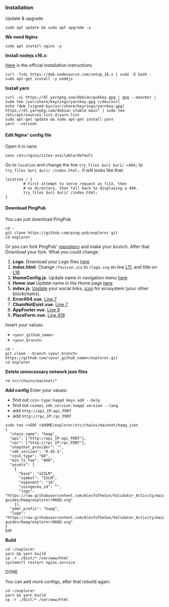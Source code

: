 ### Installation
Update & upgrade
```
sudo apt update && sudo apt upgrade -y
```
**We need Nginx**
```
sudo apt install nginx -y
```
**Install nodejs v16.x:**

[Here](https://github.com/nodesource/distributions#installation-instructions) is the official installation instructions
```
curl -fsSL https://deb.nodesource.com/setup_16.x | sudo -E bash -
sudo apt-get install -y nodejs
```
**Install yarn**
```
curl -sL https://dl.yarnpkg.com/debian/pubkey.gpg | gpg --dearmor | sudo tee /usr/share/keyrings/yarnkey.gpg >/dev/null
echo "deb [signed-by=/usr/share/keyrings/yarnkey.gpg] https://dl.yarnpkg.com/debian stable main" | sudo tee /etc/apt/sources.list.d/yarn.list
sudo apt-get update && sudo apt-get install yarn
yarn --version
```
#### Edit Nginx' config file
Open it in nano
```
nano /etc/nginx/sites-available/default
```
Go to `location` and change the line `try_files $uri $uri/ =404;` to `try_files $uri $uri/ /index.html;`. It will looks like that:
```
location / {
        # First attempt to serve request as file, then
        # as directory, then fall back to displaying a 404.
        try_files $uri $uri/ /index.html;
}
```

#### Download PingPub
You can just download PingPub
```
cd ~
git clone https://github.com/ping-pub/explorer.git
cd explorer
```

Or you can fork PingPub' [repository](https://github.com/ping-pub/explorer) and make your brunch. After that Download your fork.
What you could change:
1. **Logo**. Download your Logo files [here](https://github.com/ping-pub/explorer/tree/master/public)
2. **index.html**. Change `/favicon.ico` to `/logo.svg` on line [L11](https://github.com/ping-pub/explorer/blob/master/public/index.html#L11), and title on [L16](https://github.com/ping-pub/explorer/blob/master/public/index.html#L16).
3. **themeConfig.js**. Update name in navigation menu [here](https://github.com/ping-pub/explorer/blob/master/themeConfig.js#L12)
4. **Home.vue** Update name in the Home page [here](https://github.com/ping-pub/explorer/blob/master/src/views/Home.vue#L10)
5. **index.js**. [Update](https://github.com/ping-pub/explorer/blob/master/src/navigation/vertical/index.js) your social links, [icon](https://github.com/ping-pub/explorer/blob/master/src/navigation/vertical/index.js#L22) for ecosystem (your other blockchains).
6. **Error404.vue**. [Line 7](https://github.com/ping-pub/explorer/blob/master/src/views/error/Error404.vue#L7)
7. **ChainNotExist.vue**. [Line 7](https://github.com/ping-pub/explorer/blob/master/src/views/error/ChainNotExist.vue#L7)
8. **AppFooter.vue**. [Line 9](https://github.com/ping-pub/explorer/blob/master/src/%40core/layouts/components/AppFooter.vue#L9)
9. **PlaceForm.vue**. [Line 419](https://github.com/ping-pub/explorer/blob/master/src/views/components/KlineTrade/PlaceForm.vue#L419)

Insert your values:
- `<your_github_name>`
- `<your_brunch>`
```
cd ~
git clone --branch <your_brunch> https://github.com/<your_github_name>/explorer.git
cd explorer
```
**Delete unnecessary network json files**
```
rm src/chains/mainnet/*
```
**Add config**
Enter your values:
- find out `coin-type`: `haqqd keys add --help`
- find out `cosmos_sdk_version`: `haqqd version --long`
- add `http://api_IP:api_PORT`
- add `http://rpc_IP:rpc_PORT`
```
sudo tee <<EOF >$HOME/explorer/src/chains/mainnet/haqq.json
{
  "chain_name": "haqq",
  "api": ["http://api_IP:api_PORT"],
  "rpc": ["http://rpc_IP:rpc_PORT"],
  "snapshot_provider": "",
  "sdk_version": "0.45.5",
  "coin_type": "60",
  "min_tx_fee": "800",
  "assets": [
    {
      "base": "aISLM",
      "symbol": "ISLM",
      "exponent": "18",
      "coingecko_id": "",
      "logo": "https://raw.githubusercontent.com/AlexToTheSun/Validator_Activity/main/Testnet-guides/Haqq/explorer/HAQQ.svg"
    }],
  "addr_prefix": "haqq",
  "logo": "https://raw.githubusercontent.com/AlexToTheSun/Validator_Activity/main/Testnet-guides/Haqq/explorer/HAQQ.svg"
}
EOF
```

**Build**
```
cd ~/explorer
yarn && yarn build
cp -r ./dist/* /var/www/html
systemctl restart nginx.service
```
DONE

You can add more configs, after that rebuild again:
```
cd ~/explorer
yarn && yarn build
cp -r ./dist/* /var/www/html
```


